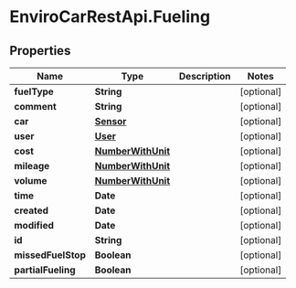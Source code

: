 # EnviroCarRestApi.Fueling

## Properties
Name | Type | Description | Notes
------------ | ------------- | ------------- | -------------
**fuelType** | **String** |  | [optional] 
**comment** | **String** |  | [optional] 
**car** | [**Sensor**](Sensor.md) |  | [optional] 
**user** | [**User**](User.md) |  | [optional] 
**cost** | [**NumberWithUnit**](NumberWithUnit.md) |  | [optional] 
**mileage** | [**NumberWithUnit**](NumberWithUnit.md) |  | [optional] 
**volume** | [**NumberWithUnit**](NumberWithUnit.md) |  | [optional] 
**time** | **Date** |  | [optional] 
**created** | **Date** |  | [optional] 
**modified** | **Date** |  | [optional] 
**id** | **String** |  | [optional] 
**missedFuelStop** | **Boolean** |  | [optional] 
**partialFueling** | **Boolean** |  | [optional] 
